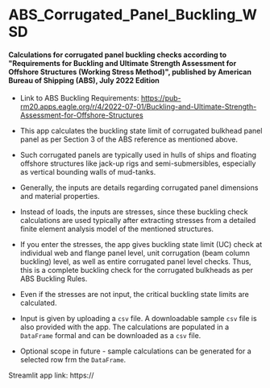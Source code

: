 # ABS_Corrugated_Panel_Buckling_WSD

#### Calculations for corrugated panel buckling checks according to "Requirements for Buckling and Ultimate Strength Assessment for Offshore Structures (Working Stress Method)", published by American Bureau of Shipping (ABS), July 2022 Edition

* Link to ABS Buckling Requirements: https://pub-rm20.apps.eagle.org/r/4/2022-07-01/Buckling-and-Ultimate-Strength-Assessment-for-Offshore-Structures

* This app calculates the buckling state limit of corrugated bulkhead panel panel as per Section 3 of the ABS reference as mentioned above.
* Such corrugated panels are typically used in hulls of ships and floating offshore structures like jack-up rigs and semi-submersibles, especially as vertical bounding walls of mud-tanks.
* Generally, the inputs are details regarding corrugated panel dimensions and material properties.
* Instead of loads, the inputs are stresses, since these buckling check calculations are used typically after extracting stresses from a detailed finite element analysis model of the mentioned structures.
* If you enter the stresses, the app gives buckling state limit (UC) check at individual web and flange panel level, unit corrugation (beam column buckling) level, as well as entire corrugated panel level checks. Thus, this is a complete buckling check for the corrugated bulkheads as per ABS Buckling Rules.
* Even if the stresses are not input, the critical buckling state limits are calculated.
* Input is given by uploading a `csv` file. A downloadable sample `csv` file is also provided with the app. The calculations are populated in a `DataFrame` formal and can be downloaded as a `csv` file.
* Optional scope in future - sample calculations can be generated for a selected row frm the `DataFrame`.

Streamlit app link: https://
